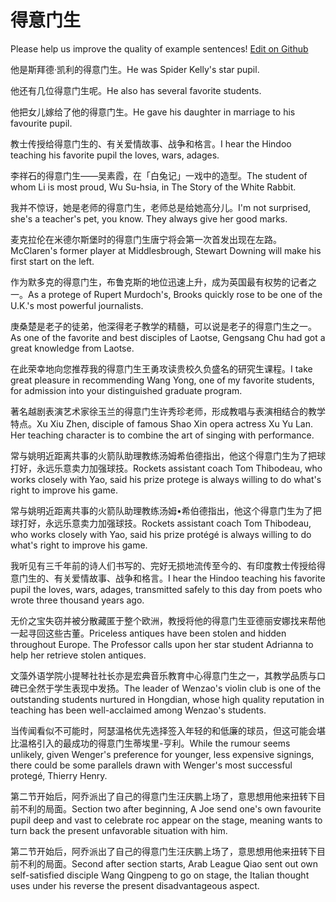 # 得意门生

Please help us improve the quality of example sentences! [Edit on Github](https://github.com/jiyushe/jiyu-example-sentence-source/blob/main/chinese/deyimensheng.md)

<p><span class="chinese">他是斯拜德·凯利的得意门生。</span><span class="english">He was Spider Kelly's star pupil.</span></p>

<p><span class="chinese">他还有几位得意门生呢。</span><span class="english">He also has several favorite students.</span></p>

<p><span class="chinese">他把女儿嫁给了他的得意门生。</span><span class="english">He gave his daughter in marriage to his favourite pupil.</span></p>

<p><span class="chinese">教士传授给得意门生的、有关爱情故事、战争和格言。</span><span class="english">I hear the Hindoo teaching his favorite pupil the loves, wars, adages.</span></p>

<p><span class="chinese">李祥石的得意门生——吴素霞，在「白兔记」一戏中的造型。</span><span class="english">The student of whom Li is most proud, Wu Su-hsia, in The Story of the White Rabbit.</span></p>

<p><span class="chinese">我并不惊讶，她是老师的得意门生，老师总是给她高分儿。</span><span class="english">I'm not surprised, she's a teacher's pet, you know. They always give her good marks.</span></p>

<p><span class="chinese">麦克拉伦在米德尔斯堡时的得意门生唐宁将会第一次首发出现在左路。</span><span class="english">McClaren's former player at Middlesbrough, Stewart Downing will make his first start on the left.</span></p>

<p><span class="chinese">作为默多克的得意门生，布鲁克斯的地位迅速上升，成为英国最有权势的记者之一。</span><span class="english">As a protege of Rupert Murdoch's, Brooks quickly rose to be one of the U.K.'s most powerful journalists.</span></p>

<p><span class="chinese">庚桑楚是老子的徒弟，他深得老子教学的精髓，可以说是老子的得意门生之一。</span><span class="english">As one of the favorite and best disciples of Laotse, Gengsang Chu had got a great knowledge from Laotse.</span></p>

<p><span class="chinese">在此荣幸地向您推荐我的得意门生王勇攻读贵校久负盛名的研究生课程。</span><span class="english">I take great pleasure in recommending Wang Yong, one of my favorite students, for admission into your distinguished graduate program.</span></p>

<p><span class="chinese">著名越剧表演艺术家徐玉兰的得意门生许秀珍老师，形成教唱与表演相结合的教学特点。</span><span class="english">Xu Xiu Zhen, disciple of famous Shao Xin opera actress Xu Yu Lan. Her teaching character is to combine the art of singing with performance.</span></p>

<p><span class="chinese">常与姚明近距离共事的火箭队助理教练汤姆希伯德指出，他这个得意门生为了把球打好，永远乐意卖力加强球技。</span><span class="english">Rockets assistant coach Tom Thibodeau, who works closely with Yao, said his prize protege is always willing to do what's right to improve his game.</span></p>

<p><span class="chinese">常与姚明近距离共事的火箭队助理教练汤姆•希伯德指出，他这个得意门生为了把球打好，永远乐意卖力加强球技。</span><span class="english">Rockets assistant coach Tom Thibodeau, who works closely with Yao, said his prize protégé is always willing to do what's right to improve his game.</span></p>

<p><span class="chinese">我听见有三千年前的诗人们书写的、完好无损地流传至今的、有印度教士传授给得意门生的、有关爱情故事、战争和格言。</span><span class="english">I hear the Hindoo teaching his favorite pupil the loves, wars, adages, transmitted safely to this day from poets who wrote three thousand years ago.</span></p>

<p><span class="chinese">无价之宝失窃并被分散藏匿于整个欧洲，教授将他的得意门生亚德丽安娜找来帮他一起寻回这些古董。</span><span class="english">Priceless antiques have been stolen and hidden throughout Europe. The Professor calls upon her star student Adrianna to help her retrieve stolen antiques.</span></p>

<p><span class="chinese">文藻外语学院小提琴社社长亦是宏典音乐教育中心得意门生之一，其教学品质与口碑已全然于学生表现中发扬。</span><span class="english">The leader of Wenzao's violin club is one of the outstanding students nurtured in Hongdian, whose high quality reputation in teaching has been well-acclaimed among Wenzao's students.</span></p>

<p><span class="chinese">当传闻看似不可能时，阿瑟温格优先选择签入年轻的和低廉的球员，但这可能会堪比温格引入的最成功的得意门生蒂埃里-亨利。</span><span class="english">While the rumour seems unlikely, given Wenger's preference for younger, less expensive signings, there could be some parallels drawn with Wenger's most successful protegé, Thierry Henry.</span></p>

<p><span class="chinese">第二节开始后，阿乔派出了自己的得意门生汪庆鹏上场了，意思想用他来扭转下目前不利的局面。</span><span class="english">Section two after beginning, A Joe send one's own favourite pupil deep and vast to celebrate roc appear on the stage, meaning wants to turn back the present unfavorable situation with him.</span></p>

<p><span class="chinese">第二节开始后，阿乔派出了自己的得意门生汪庆鹏上场了，意思想用他来扭转下目前不利的局面。</span><span class="english">Second after section starts, Arab League Qiao sent out own self-satisfied disciple Wang Qingpeng to go on stage, the Italian thought uses under his reverse the present disadvantageous aspect.</span></p>

